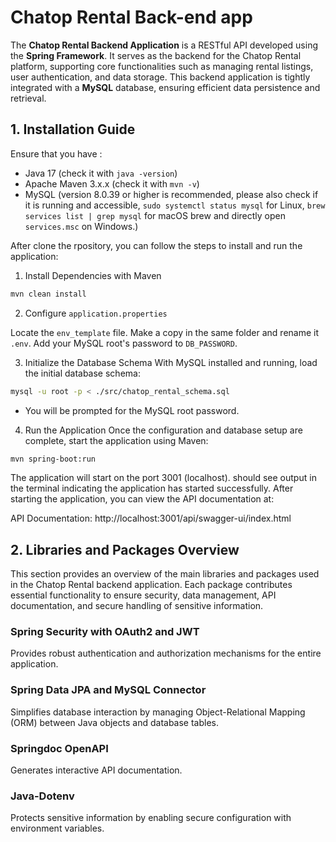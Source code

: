 # Chatop Rental Back-end app

The **Chatop Rental Backend Application** is a RESTful API developed using the **Spring Framework**. It serves as the backend for the Chatop Rental platform, supporting core functionalities such as managing rental listings, user authentication, and data storage. This backend application is tightly integrated with a **MySQL** database, ensuring efficient data persistence and retrieval.

## 1. Installation Guide

Ensure that you have :
- Java 17 (check it with `java -version`)
- Apache Maven 3.x.x (check it with `mvn -v`)
- MySQL (version 8.0.39 or higher is recommended, please also check if it is running and accessible, `sudo systemctl status mysql` for Linux, `brew services list | grep mysql` for macOS brew and directly open `services.msc` on Windows.)

After clone the rpository, you can follow the steps to install and run the application:
1. Install Dependencies with Maven
```bash
mvn clean install
```

2. Configure `application.properties`

Locate the `env_template` file. Make a copy in the same folder and rename it `.env`. Add your MySQL root's password to `DB_PASSWORD`.

3. Initialize the Database Schema
With MySQL installed and running, load the initial database schema:
```bash
mysql -u root -p < ./src/chatop_rental_schema.sql
```
- You will be prompted for the MySQL root password.

4. Run the Application
Once the configuration and database setup are complete, start the application using Maven:
```bash
mvn spring-boot:run
```
The application will start on the port 3001 (localhost). should see output in the terminal indicating the application has started successfully.
After starting the application, you can view the API documentation at:

API Documentation: http://localhost:3001/api/swagger-ui/index.html

## 2. Libraries and Packages Overview
This section provides an overview of the main libraries and packages used in the Chatop Rental backend application. Each package contributes essential functionality to ensure security, data management, API documentation, and secure handling of sensitive information.

### Spring Security with OAuth2 and JWT
Provides robust authentication and authorization mechanisms for the entire application.

### Spring Data JPA and MySQL Connector
Simplifies database interaction by managing Object-Relational Mapping (ORM) between Java objects and database tables.

### Springdoc OpenAPI
Generates interactive API documentation.

### Java-Dotenv
Protects sensitive information by enabling secure configuration with environment variables.
